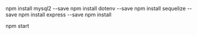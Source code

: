 npm install mysql2 --save
npm install dotenv --save
npm install sequelize --save
npm install express --save
npm install

  npm start